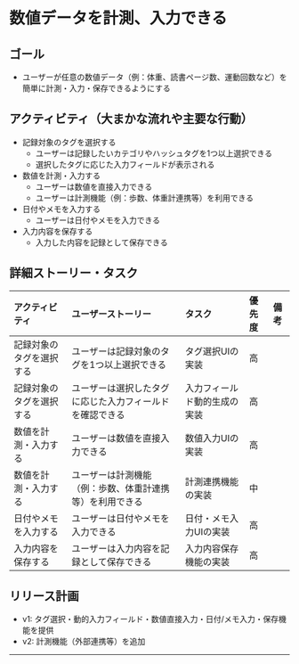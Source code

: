 # 数値データを計測、入力できる

## ゴール
- ユーザーが任意の数値データ（例：体重、読書ページ数、運動回数など）を簡単に計測・入力・保存できるようにする

## アクティビティ（大まかな流れや主要な行動）
- 記録対象のタグを選択する
  - ユーザーは記録したいカテゴリやハッシュタグを1つ以上選択できる
  - 選択したタグに応じた入力フィールドが表示される
- 数値を計測・入力する
  - ユーザーは数値を直接入力できる
  - ユーザーは計測機能（例：歩数、体重計連携等）を利用できる
- 日付やメモを入力する
  - ユーザーは日付やメモを入力できる
- 入力内容を保存する
  - 入力した内容を記録として保存できる

## 詳細ストーリー・タスク
| アクティビティ               | ユーザーストーリー                                             | タスク                        | 優先度 | 備考 |
|:----------------------------|:--------------------------------------------------------------|:------------------------------|:------|:-----|
| 記録対象のタグを選択する     | ユーザーは記録対象のタグを1つ以上選択できる                   | タグ選択UIの実装              | 高    |      |
| 記録対象のタグを選択する     | ユーザーは選択したタグに応じた入力フィールドを確認できる       | 入力フィールド動的生成の実装  | 高    |      |
| 数値を計測・入力する         | ユーザーは数値を直接入力できる                               | 数値入力UIの実装              | 高    |      |
| 数値を計測・入力する         | ユーザーは計測機能（例：歩数、体重計連携等）を利用できる      | 計測連携機能の実装            | 中    |      |
| 日付やメモを入力する         | ユーザーは日付やメモを入力できる                             | 日付・メモ入力UIの実装        | 高    |      |
| 入力内容を保存する           | ユーザーは入力内容を記録として保存できる                      | 入力内容保存機能の実装        | 高    |      |

## リリース計画
- v1: タグ選択・動的入力フィールド・数値直接入力・日付/メモ入力・保存機能を提供
- v2: 計測機能（外部連携等）を追加

---
